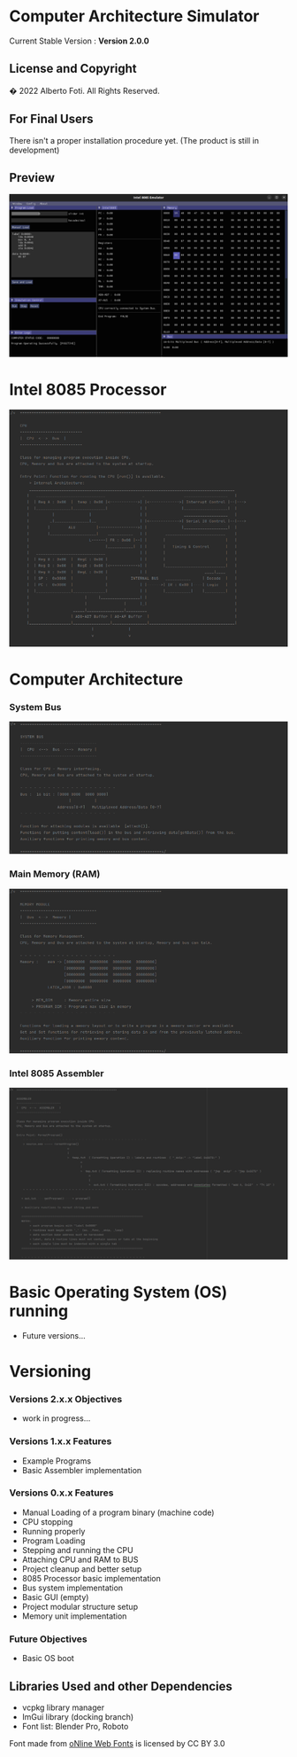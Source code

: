 # Computer Architecture Simulator

Current Stable Version : **Version 2.0.0**

## License and Copyright
� 2022 Alberto Foti. All Rights Reserved.

## For Final Users
There isn't a proper installation procedure yet. (The product is still in development)

## Preview
![alt text](./images/unknown_025.png)

# Intel 8085 Processor
![alt text](./images/unknown_022.png)

# Computer Architecture
### System Bus
![alt text](./images/unknown_023.png)
### Main Memory (RAM)
![alt text](./images/unknown_024.png)
### Intel 8085 Assembler
![alt text](./images/unknown_026.png)

# Basic Operating System (OS) running
- Future versions...



# Versioning
### Versions 2.x.x Objectives
- work in progress...

### Versions 1.x.x Features
- Example Programs
- Basic Assembler implementation

### Versions 0.x.x Features
- Manual Loading of a program binary (machine code)
- CPU stopping
- Running properly
- Program Loading
- Stepping and running the CPU
- Attaching CPU and RAM to BUS
- Project cleanup and better setup
- 8085 Processor basic implementation
- Bus system implementation
- Basic GUI (empty)
- Project modular structure setup
- Memory unit implementation

### Future Objectives
- Basic OS boot

## Libraries Used and other Dependencies
- vcpkg library manager <br>
- ImGui library (docking branch)
- Font list: Blender Pro, Roboto<br>
<div>Font made from <a href="http://www.onlinewebfonts.com">oNline Web Fonts</a> is licensed by CC BY 3.0</div>
